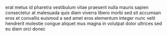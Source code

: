 erat metus id pharetra vestibulum vitae praesent nulla mauris sapien consectetur
at malesuada quis diam viverra libero morbi sed sit accumsan eros et convallis
euismod a sed amet eros elementum integer nunc velit hendrerit molestie congue
aliquet mus magna in volutpat dolor ultrices sed eu diam orci donec